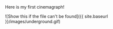 Here is my first cinemagraph!

![Show this if the file can't be found]({{ site.baseurl }}/images/underground.gif)
